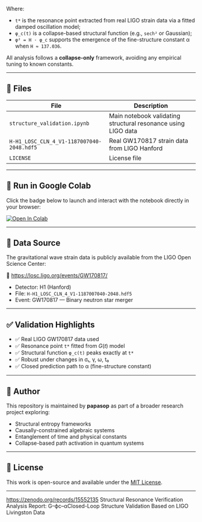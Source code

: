
Where:
- `t*` is the resonance point extracted from real LIGO strain data via a fitted damped oscillation model;
- `φ_c(t)` is a collapse-based structural function (e.g., `sech²` or Gaussian);
- `φ² = H · φ_c` supports the emergence of the fine-structure constant α when `H ≈ 137.036`.

All analysis follows a **collapse-only** framework, avoiding any empirical tuning to known constants.

---

## 📁 Files

| File | Description |
|------|-------------|
| `structure_validation.ipynb` | Main notebook validating structural resonance using LIGO data |
| `H-H1_LOSC_CLN_4_V1-1187007040-2048.hdf5` | Real GW170817 strain data from LIGO Hanford |
| `LICENSE` | License file |

---

## 🚀 Run in Google Colab

Click the badge below to launch and interact with the notebook directly in your browser:

[![Open In Colab](https://colab.research.google.com/assets/colab-badge.svg)](https://colab.research.google.com/github/papasop/G-_c-/blob/main/structure_validation.ipynb)

---

## 📡 Data Source

The gravitational wave strain data is publicly available from the LIGO Open Science Center:

🔗 https://losc.ligo.org/events/GW170817/

- Detector: H1 (Hanford)
- File: `H-H1_LOSC_CLN_4_V1-1187007040-2048.hdf5`
- Event: GW170817 — Binary neutron star merger

---

## ✅ Validation Highlights

- ✅ Real LIGO GW170817 data used
- ✅ Resonance point `t*` fitted from $G(t)$ model
- ✅ Structural function `φ_c(t)` peaks exactly at `t*`
- ✅ Robust under changes in σₜ, γ, ω, t₀
- ✅ Closed prediction path to α (fine-structure constant)

---

## 🧠 Author

This repository is maintained by **papasop** as part of a broader research project exploring:

- Structural entropy frameworks
- Causally-constrained algebraic systems
- Entanglement of time and physical constants
- Collapse-based path activation in quantum systems

---

## 📜 License

This work is open-source and available under the [MIT License](LICENSE).

---

https://zenodo.org/records/15552135
Structural Resonance Verification Analysis Report: G–ϕc–αClosed-Loop Structure Validation Based on LIGO Livingston Data

